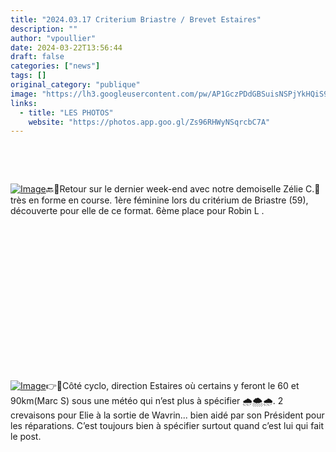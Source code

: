 ```yaml
---
title: "2024.03.17 Criterium Briastre / Brevet Estaires"
description: ""
author: "vpoullier"
date: 2024-03-22T13:56:44
draft: false
categories: ["news"]
tags: []
original_category: "publique"
image: "https://lh3.googleusercontent.com/pw/AP1GczPDdGBSuisNSPjYkHQiS9tq-EkDXLH2e8zQ21VLxUMmiaoUpTX3bnw8K40kjxAT5LoHCjsghCMtWBtFrlYb7IL-Ta7BsWPOotc04Dq_cST0JXsM4Mh6KO71Wi_5L3WIDRyVBSSALrfvwOMENGY9AKG8AQ=w1680-h945-s-no-gm?authuser=0"
links:
  - title: "LES PHOTOS"
    website: "https://photos.app.goo.gl/Zs96RHWyNSqrcbC7A"
---
```


&nbsp;

&nbsp;

[![Image](https://lh3.googleusercontent.com/pw/AP1GczPCleZo7KvGCM9kMqj3Rq4Pco8ay9SmTrhLWe49Y-POoxsWnsjOMvF0GrGW8NOekjLZviOEI9KbUeibQW3w1lNLLNj3lvC10up50g1tzZULjdtW9Xh6BtSKLA9hmPQEE83Huyb0gbs3T1D_45pk2EtPpQ=w1260-h945-s-no-gm?authuser=0)](https://lh3.googleusercontent.com/pw/AP1GczPCleZo7KvGCM9kMqj3Rq4Pco8ay9SmTrhLWe49Y-POoxsWnsjOMvF0GrGW8NOekjLZviOEI9KbUeibQW3w1lNLLNj3lvC10up50g1tzZULjdtW9Xh6BtSKLA9hmPQEE83Huyb0gbs3T1D_45pk2EtPpQ=w1260-h945-s-no-gm?authuser=0)🔙🏁Retour sur le dernier week-end avec notre demoiselle Zélie C.🥇très en forme en course. 1ère féminine lors du critérium de Briastre (59), découverte pour elle de ce format. 6ème place pour Robin L .

&nbsp;

&nbsp;

&nbsp;

&nbsp;

&nbsp;

&nbsp;

&nbsp;

&nbsp;

[![Image](https://lh3.googleusercontent.com/pw/AP1GczPDdGBSuisNSPjYkHQiS9tq-EkDXLH2e8zQ21VLxUMmiaoUpTX3bnw8K40kjxAT5LoHCjsghCMtWBtFrlYb7IL-Ta7BsWPOotc04Dq_cST0JXsM4Mh6KO71Wi_5L3WIDRyVBSSALrfvwOMENGY9AKG8AQ=w1680-h945-s-no-gm?authuser=0)](https://lh3.googleusercontent.com/pw/AP1GczPDdGBSuisNSPjYkHQiS9tq-EkDXLH2e8zQ21VLxUMmiaoUpTX3bnw8K40kjxAT5LoHCjsghCMtWBtFrlYb7IL-Ta7BsWPOotc04Dq_cST0JXsM4Mh6KO71Wi_5L3WIDRyVBSSALrfvwOMENGY9AKG8AQ=w1680-h945-s-no-gm?authuser=0)👉🚴Côté cyclo, direction Estaires où certains y feront le 60 et 90km(Marc S) sous une météo qui n’est plus à spécifier 🌧🌨🌧. 
2 crevaisons pour Elie à la sortie de Wavrin... bien aidé par son Président pour les réparations. C’est toujours bien à spécifier surtout quand c’est lui qui fait le post.